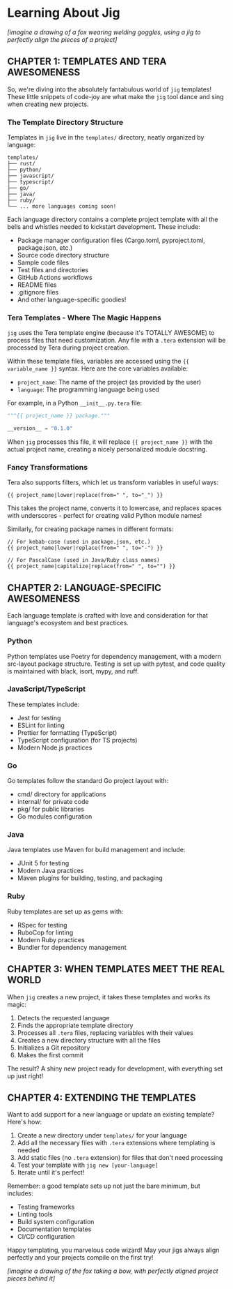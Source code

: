 # Learning About Jig

_[imagine a drawing of a fox wearing welding goggles, using a jig to perfectly align the pieces of a project]_

## CHAPTER 1: TEMPLATES AND TERA AWESOMENESS

So, we're diving into the absolutely fantabulous world of `jig` templates! These little snippets of code-joy are what make the `jig` tool dance and sing when creating new projects.

### The Template Directory Structure

Templates in `jig` live in the `templates/` directory, neatly organized by language:

```plaintext
templates/
├── rust/
├── python/
├── javascript/
├── typescript/
├── go/
├── java/
├── ruby/
└── ... more languages coming soon!
```

Each language directory contains a complete project template with all the bells and whistles needed to kickstart development. These include:

- Package manager configuration files (Cargo.toml, pyproject.toml, package.json, etc.)
- Source code directory structure
- Sample code files
- Test files and directories
- GitHub Actions workflows
- README files
- .gitignore files
- And other language-specific goodies!

### Tera Templates - Where The Magic Happens

`jig` uses the Tera template engine (because it's TOTALLY AWESOME) to process files that need customization. Any file with a `.tera` extension will be processed by Tera during project creation.

Within these template files, variables are accessed using the `{{ variable_name }}` syntax. Here are the core variables available:

- `project_name`: The name of the project (as provided by the user)
- `language`: The programming language being used

For example, in a Python `__init__.py.tera` file:

```python
"""{{ project_name }} package."""

__version__ = "0.1.0"
```

When `jig` processes this file, it will replace `{{ project_name }}` with the actual project name, creating a nicely personalized module docstring.

### Fancy Transformations

Tera also supports filters, which let us transform variables in useful ways:

```tera
{{ project_name|lower|replace(from=" ", to="_") }}
```

This takes the project name, converts it to lowercase, and replaces spaces with underscores - perfect for creating valid Python module names!

Similarly, for creating package names in different formats:

```tera
// For kebab-case (used in package.json, etc.)
{{ project_name|lower|replace(from=" ", to="-") }}

// For PascalCase (used in Java/Ruby class names)
{{ project_name|capitalize|replace(from=" ", to="") }}
```

## CHAPTER 2: LANGUAGE-SPECIFIC AWESOMENESS

Each language template is crafted with love and consideration for that language's ecosystem and best practices.

### Python

Python templates use Poetry for dependency management, with a modern src-layout package structure. Testing is set up with pytest, and code quality is maintained with black, isort, mypy, and ruff.

### JavaScript/TypeScript

These templates include:

- Jest for testing
- ESLint for linting
- Prettier for formatting (TypeScript)
- TypeScript configuration (for TS projects)
- Modern Node.js practices

### Go

Go templates follow the standard Go project layout with:

- cmd/ directory for applications
- internal/ for private code
- pkg/ for public libraries
- Go modules configuration

### Java

Java templates use Maven for build management and include:

- JUnit 5 for testing
- Modern Java practices
- Maven plugins for building, testing, and packaging

### Ruby

Ruby templates are set up as gems with:

- RSpec for testing
- RuboCop for linting
- Modern Ruby practices
- Bundler for dependency management

## CHAPTER 3: WHEN TEMPLATES MEET THE REAL WORLD

When `jig` creates a new project, it takes these templates and works its magic:

1. Detects the requested language
2. Finds the appropriate template directory
3. Processes all `.tera` files, replacing variables with their values
4. Creates a new directory structure with all the files
5. Initializes a Git repository
6. Makes the first commit

The result? A shiny new project ready for development, with everything set up just right!

## CHAPTER 4: EXTENDING THE TEMPLATES

Want to add support for a new language or update an existing template? Here's how:

1. Create a new directory under `templates/` for your language
2. Add all the necessary files with `.tera` extensions where templating is needed
3. Add static files (no `.tera` extension) for files that don't need processing
4. Test your template with `jig new [your-language]`
5. Iterate until it's perfect!

Remember: a good template sets up not just the bare minimum, but includes:

- Testing frameworks
- Linting tools
- Build system configuration
- Documentation templates
- CI/CD configuration

Happy templating, you marvelous code wizard! May your jigs always align perfectly and your projects compile on the first try!

_[imagine a drawing of the fox taking a bow, with perfectly aligned project pieces behind it]_
